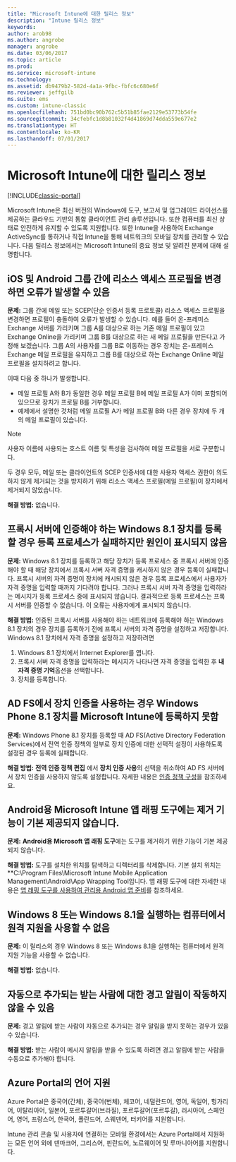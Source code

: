 ```yaml
---
title: "Microsoft Intune에 대한 릴리스 정보"
description: "Intune 릴리스 정보"
keywords: 
author: arob98
ms.author: angrobe
manager: angrobe
ms.date: 03/06/2017
ms.topic: article
ms.prod: 
ms.service: microsoft-intune
ms.technology: 
ms.assetid: db9479b2-582d-4a1a-9fbc-fbfc6c680e6f
ms.reviewer: jeffgilb
ms.suite: ems
ms.custom: intune-classic
ms.openlocfilehash: 751bd0bc90b762c5b51b85fae2129e53773b54fe
ms.sourcegitcommit: 34cfebfc1d8b81032f4d41869d74dda559e677e2
ms.translationtype: HT
ms.contentlocale: ko-KR
ms.lasthandoff: 07/01/2017
---
```

# <a name="release-notes-for-microsoft-intune"></a>Microsoft Intune에 대한 릴리스 정보

[!INCLUDE[classic-portal](../includes/classic-portal.md)]

Microsoft Intune은 최신 버전의 Windows에 도구, 보고서 및 업그레이드 라이선스를 제공하는 클라우드 기반의 통합 클라이언트 관리 솔루션입니다. 또한 컴퓨터를 최신 상태로 안전하게 유지할 수 있도록 지원합니다. 또한 Intune을 사용하여 Exchange ActiveSync를 통하거나 직접 Intune을 통해 네트워크의 모바일 장치를 관리할 수 있습니다. 다음 릴리스 정보에서는 Microsoft Intune의 중요 정보 및 알려진 문제에 대해 설명합니다.

<!-- 3-6-17: customer asked if this is still current; Stacie asked Chris Baldwin about it. Chris said it's a Samsung issue, but that he hasn't heard any reports about it for months, so he suggested that I share that with the customer and remove this item from the release notes. I'm only going to comment it out in case it resurfaces.
## Android users can’t send email when conditional access for Exchange Online is implemented

**Issue:** Users running Samsung Android 5.1.1 and later on their devices can't send email when conditional access for Exchange Online has been set up. Samsung acknowledges that the issue is in its built-in email client in Android 5.1.1 and later, and is investigating a fix.

**Workaround 1:** Advise users to use the Outlook app for Android.

**Workaround 2:** To let affected users send email, you can follow these steps:

1. Put each affected user in a security group in the “exempted groups” section of the conditional access policy for Exchange Online.
2. Let the user temporarily sync email on the built-in email client.
3. Remove the affected user from the exempted group, and confirm that the user can now send email.

Microsoft will continue to work closely with Samsung on a fix or additional workarounds.
-->


## <a name="changing-resource-access-profiles-between-groups-for-ios-and-android-might-fail"></a>iOS 및 Android 그룹 간에 리소스 액세스 프로필을 변경하면 오류가 발생할 수 있음
**문제:** 그룹 간에 메일 또는 SCEP(단순 인증서 등록 프로토콜) 리소스 액세스 프로필을 변경하면 프로필이 충돌하여 오류가 발생할 수 있습니다. 예를 들어 온-프레미스 Exchange 서버를 가리키며 그룹 A를 대상으로 하는 기존 메일 프로필이 있고 Exchange Online을 가리키며 그룹 B를 대상으로 하는 새 메일 프로필을 만든다고 가정해 보겠습니다. 그룹 A의 사용자를 그룹 B로 이동하는 경우 장치는 온-프레미스 Exchange 메일 프로필을 유지하고 그룹 B를 대상으로 하는 Exchange Online 메일 프로필을 설치하려고 합니다.

이때 다음 중 하나가 발생합니다. 
* 메일 프로필 A와 B가 동일한 경우 메일 프로필 B에 메일 프로필 A가 이미 포함되어 있으므로 장치가 프로필 B를 거부합니다.
* 예제에서 설명한 것처럼 메일 프로필 A가 메일 프로필 B와 다른 경우 장치에 두 개의 메일 프로필이 있습니다.

> [!NOTE]
> 사용자 이름에 사용되는 호스트 이름 및 특성을 검사하여 메일 프로필을 서로 구분합니다.

두 경우 모두, 메일 또는 클라이언트의 SCEP 인증서에 대한 사용자 액세스 권한이 의도하지 않게 제거되는 것을 방지하기 위해 리소스 액세스 프로필(메일 프로필)이 장치에서 제거되지 않았습니다.

**해결 방법:** 없습니다.

## <a name="when-you-enroll-a-windows-81-device-that-must-authenticate-to-a-proxy-server-the-enrollment-process-fails-with-no-visible-cause"></a>프록시 서버에 인증해야 하는 Windows 8.1 장치를 등록할 경우 등록 프로세스가 실패하지만 원인이 표시되지 않음
**문제:** Windows 8.1 장치를 등록하고 해당 장치가 등록 프로세스 중 프록시 서버에 인증해야 할 때 해당 장치에서 프록시 서버 자격 증명을 캐시하지 않은 경우 등록이 실패합니다. 프록시 서버의 자격 증명이 장치에 캐시되지 않은 경우 등록 프로세스에서 사용자가 자격 증명을 입력할 때까지 기다려야 합니다. 그러나 프록시 서버 자격 증명을 입력하라는 메시지가 등록 프로세스 중에 표시되지 않습니다. 결과적으로 등록 프로세스는 프록시 서버를 인증할 수 없습니다. 이 오류는 사용자에게 표시되지 않습니다.

**해결 방법:** 인증된 프록시 서버를 사용해야 하는 네트워크에 등록해야 하는 Windows 8.1 장치의 경우 장치를 등록하기 전에 프록시 서버의 자격 증명을 설정하고 저장합니다. Windows 8.1 장치에서 자격 증명을 설정하고 저장하려면

1.  Windows 8.1 장치에서 Internet Explorer를 엽니다.
2.  프록시 서버 자격 증명을 입력하라는 메시지가 나타나면 자격 증명을 입력한 후 **내 자격 증명 기억**옵션을 선택합니다.
3.  장치를 등록합니다.

## <a name="windows-phone-81-devices-fail-to-enroll-with-microsoft-intune-when-device-authentication-is-enabled-in-ad-fs"></a>AD FS에서 장치 인증을 사용하는 경우 Windows Phone 8.1 장치를 Microsoft Intune에 등록하지 못함
**문제:** Windows Phone 8.1 장치를 등록할 때 AD FS(Active Directory Federation Services)에서 전역 인증 정책의 일부로 장치 인증에 대한 선택적 설정이 사용하도록 설정된 경우 등록에 실패합니다.

**해결 방법:** **전역 인증 정책 편집** 에서 **장치 인증 사용**의 선택을 취소하여 AD FS 서버에서 장치 인증을 사용하지 않도록 설정합니다. 자세한 내용은 [인증 정책 구성](http://technet.microsoft.com/library/dn486781.aspx)을 참조하세요.


## <a name="microsoft-intune-app-wrapping-tool-for-android-has-no-built-in-uninstall-capability"></a>Android용 Microsoft Intune 앱 래핑 도구에는 제거 기능이 기본 제공되지 않습니다.
**문제:** **Android용 Microsoft 앱 래핑 도구**에는 도구를 제거하기 위한 기능이 기본 제공되지 않습니다.

**해결 방법:** 도구를 설치한 위치를 탐색하고 디렉터리를 삭제합니다. 기본 설치 위치는 **C:\Program Files\Microsoft Intune Mobile Application Management\Android\App Wrapping Tool입니다. 앱 래핑 도구에 대한 자세한 내용은 [앱 래핑 도구를 사용하여 관리용 Android 앱 준비](/intune/app-wrapper-prepare-android)를 참조하세요.

## <a name="remote-assistance-is-not-available-on-computers-that-run-windows-8-or-windows-81"></a>Windows 8 또는 Windows 8.1을 실행하는 컴퓨터에서 원격 지원을 사용할 수 없음
**문제:** 이 릴리스의 경우 Windows 8 또는 Windows 8.1을 실행하는 컴퓨터에서 원격 지원 기능을 사용할 수 없습니다.

**해결 방법:** 없습니다.

## <a name="alert-notifications-for-recipients-that-are-automatically-added-might-not-work"></a>자동으로 추가되는 받는 사람에 대한 경고 알림이 작동하지 않을 수 있음
**문제:** 경고 알림에 받는 사람이 자동으로 추가되는 경우 알림을 받지 못하는 경우가 있을 수 있습니다.

**해결 방법:** 받는 사람이 메시지 알림을 받을 수 있도록 하려면 경고 알림에 받는 사람을 수동으로 추가해야 합니다.

## <a name="language-support-in-the-azure-portal"></a>Azure Portal의 언어 지원
Azure Portal은 중국어(간체), 중국어(번체), 체코어, 네덜란드어, 영어, 독일어, 헝가리어, 이탈리아어, 일본어, 포르투갈어(브라질), 포르투갈어(포르투갈), 러시아어, 스페인어, 영어, 프랑스어, 한국어, 폴란드어, 스웨덴어, 터키어를 지원합니다.

Intune 관리 콘솔 및 사용자에 연결하는 모바일 환경에서는 Azure Portal에서 지원하는 모든 언어 외에 덴마크어, 그리스어, 핀란드어, 노르웨이어 및 루마니아어를 지원합니다.
